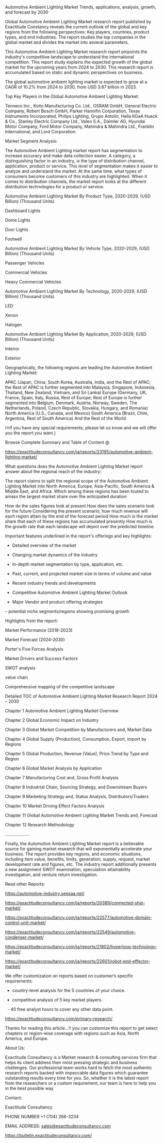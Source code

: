 Automotive Ambient Lighting Market Trends, applications, analysis, growth, and forecast by 2030

Global Automotive Ambient Lighting Market research report published by Exactitude Constancy reveals the current outlook of the global and key regions from the following perspectives: Key players, countries, product types, and end industries. The report studies the top companies in the global market and divides the market into several parameters.

This Automotive Ambient Lighting Market research report pinpoints the industry's competitive landscape to understand the international competition. This report study explains the expected growth of the global market for the upcoming years from 2024 to 2030. This research report is accumulated based on static and dynamic perspectives on business.

The global automotive ambient lighting market is expected to grow at a CAGR of 10.2% from 2024 to 2030, from USD 3.87 billion in 2023.

Top Key Players in the Global Automotive Ambient Lighting Market:

Tenneco Inc., Koito Manufacturing Co. Ltd., OSRAM GmbH, General Electric Company, Robert Bosch GmbH, Parker Hannifin Corporation, Texas Instruments Incorporated, Philips Lighting, Grupo Antolin, Hella KGaA Hueck & Co., Stanley Electric Company Ltd., Valeo S.A., Daimler AG, Hyundai Motor Company, Ford Motor Company, Mahindra & Mahindra Ltd., Franklin International, and Lord Corporation.

Market Segment Analysis:

The Automotive Ambient Lighting market report has segmentation to increase accuracy and make data collection easier. A category, a distinguishing factor in an industry, is the type of distribution channel, application, product or service. This level of segmentation makes it easier to analyze and understand the market. At the same time, what types of consumers become customers of this industry are highlighted. When it comes to distribution channels, the market report looks at the different distribution technologies for a product or service.

Automotive Ambient Lighting Market By Product Type, 2020-2029, (USD Billion) (Thousand Units)

Dashboard Lights

Dome Lights

Door Lights

Footwell

Automotive Ambient Lighting Market By Vehicle Type, 2020-2029, (USD Billion) (Thousand Units)

Passenger Vehicles

Commercial Vehicles

Heavy Commercial Vehicles

Automotive Ambient Lighting Market By Technology, 2020-2029, (USD Billion) (Thousand Units)

LED

Xenon

Halogen

Automotive Ambient Lighting Market By Application, 2020-2029, (USD Billion) (Thousand Units)

Interior

Exterior

Geographically, the following regions are leading the Automotive Ambient Lighting Market:

APAC (Japan, China, South Korea, Australia, India, and the Rest of APAC; the Rest of APAC is further segmented into Malaysia, Singapore, Indonesia, Thailand, New Zealand, Vietnam, and Sri Lanka)
Europe (Germany, UK, France, Spain, Italy, Russia, Rest of Europe; Rest of Europe is further segmented into Belgium, Denmark, Austria, Norway, Sweden, The Netherlands, Poland, Czech Republic, Slovakia, Hungary, and Romania)
North America (U.S., Canada, and Mexico)
South America (Brazil, Chile, Argentina, Rest of South America)
And the Rest of the World

(*If you have any special requirements, please let us know and we will offer you the report you want.)

Browse Complete Summary and Table of Content @

https://exactitudeconsultancy.com/ja/reports/23195/automotive-ambient-lighting-market/

What questions does the Automotive Ambient Lighting Market report answer about the regional reach of the industry:

The report claims to split the regional scope of the Automotive Ambient Lighting Market into North America, Europe, Asia-Pacific, South America & Middle East, and Africa. Which among these regions has been touted to amass the largest market share over the anticipated duration

How do the sales figures look at present How does the sales scenario look for the future
Considering the present scenario, how much revenue will each region attain by the end of the forecast period
How much is the market share that each of these regions has accumulated presently
How much is the growth rate that each landscape will depict over the predicted timeline

Important features underlined in the report's offerings and key highlights:

- Detailed overview of the market

- Changing market dynamics of the industry

- In-depth market segmentation by type, application, etc.

- Past, current, and projected market size in terms of volume and value

- Recent industry trends and developments

- Competitive Automotive Ambient Lighting Market Outlook

- Major Vendor and product offering strategies

– potential niche segments/regions showing promising growth

Highlights from the report:

Market Performance (2018-2023)

Market Forecast (2024-2030)

Porter's Five Forces Analysis

Market Drivers and Success Factors

SWOT analysis

value chain

Comprehensive mapping of the competitive landscape

Detailed TOC of Automotive Ambient Lighting Market Research Report 2024 – 2030

Chapter 1 Automotive Ambient Lighting Market Overview

Chapter 2 Global Economic Impact on Industry

Chapter 3 Global Market Competition by Manufacturers and, Market Data

Chapter 4 Global Supply (Production), Consumption, Export, Import by Regions

Chapter 5 Global Production, Revenue (Value), Price Trend by Type and Region

Chapter 6 Global Market Analysis by Application

Chapter 7 Manufacturing Cost and, Gross Profit Analysis

Chapter 8 Industrial Chain, Sourcing Strategy, and Downstream Buyers

Chapter 9 Marketing Strategy and, Status Analysis, Distributors/Traders

Chapter 10 Market Driving Effect Factors Analysis

Chapter 11 Global Automotive Ambient Lighting Market Trends and, Forecast

Chapter 12 Research Methodology

………………..

Finally, the Automotive Ambient Lighting Market report is a believable source for gaining market research that will exponentially accelerate your business. The report provides key regions, and economic situations, including item value, benefits, limits, generation, supply, request, market development rate and figures, etc. The industry report additionally presents a new assignment SWOT examination, speculation attainability investigation, and venture return investigation.

Read other Reports:

https://automotive-industry.seesaa.net/

https://exactitudeconsultancy.com/ja/reports/20389/connected-ship-market/

https://exactitudeconsultancy.com/ja/reports/22577/automotive-domain-control-unit-market/

https://exactitudeconsultancy.com/ja/reports/22549/automotive-condenser-market/

https://exactitudeconsultancy.com/ja/reports/21802/hyperloop-technology-market/

https://exactitudeconsultancy.com/ja/reports/22601/robot-end-effector-market/

We offer customization on reports based on customer’s specific requirements:

- country-level analysis for the 5 countries of your choice.

- competitive analysis of 5 key market players.

  - 40 free analyst hours to cover any other data point.

https://exactitudeconsultancy.com/primary-research/

Thanks for reading this article...!! you can customize this report to get select chapters or region-wise coverage with regions such as Asia, North America, and Europe.

About Us:

Exactitude Consultancy is a Market research & consulting services firm that helps its client address their most pressing strategic and business challenges. Our professional team works hard to fetch the most authentic research reports backed with impeccable data figures which guarantee outstanding results every time for you. So, whether it is the latest report from the researchers or a custom requirement, our team is here to help you in the best possible way

Contact:

Exactitude Consultancy

PHONE NUMBER +1 (704) 266-3234

EMAIL ADDRESS: sales@exactitudeconsultancy.com

https://bulletin.exactitudeconsultancy.com/
